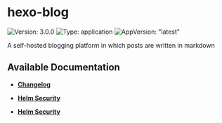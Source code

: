 # hexo-blog

![Version: 3.0.0](https://img.shields.io/badge/Version-3.0.0-informational?style=flat-square) ![Type: application](https://img.shields.io/badge/Type-application-informational?style=flat-square) ![AppVersion: "latest"](https://img.shields.io/badge/AppVersion-"latest"-informational?style=flat-square)

A self-hosted blogging platform in which posts are written in markdown

## Available Documentation

- [**Changelog**](CHANGELOG)

- [**Helm Security**](container-security)

- [**Helm Security**](helm-security)

